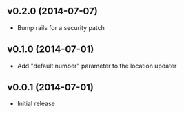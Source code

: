 ## v0.2.0 (2014-07-07)

* Bump rails for a security patch

## v0.1.0 (2014-07-01)

* Add "default number" parameter to the location updater

## v0.0.1 (2014-07-01)

* Initial release
